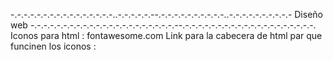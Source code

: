 -.-.-.-.-.-.-.-.-.-.-.-.-.-.-.-..-.-.-.-.-.--.-.-.-.-.-.-.-.-.-.-..-.-.-.-.-.-.-.-.-.- 
Diseño web
-.-.-.-.-.-.-.-.-.-.-.-.-.-.-.-.-.-.-.-.-.-.--.-.-.-.-.-.-.-.-.-.-.-.-.-.-.-.-.-.-.-.-.
Iconos para html : fontawesome.com
Link para la cabecera de html par que funcinen los iconos : <link rel="stylesheet" href="https://cdnjs.cloudflare.com/ajax/libs/font-awesome/6.6.0/css/all.min.css" integrity="sha512-Kc323vGBEqzTmouAECnVceyQqyqdsSiqLQISBL29aUW4U/M7pSPA/gEUZQqv1cwx4OnYxTxve5UMg5GT6L4JJg==" crossorigin="anonymous" referrerpolicy="no-referrer" />
